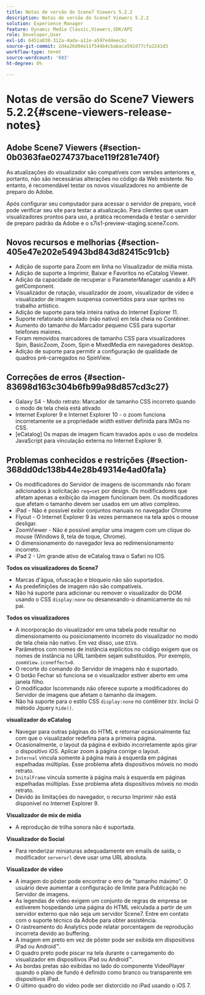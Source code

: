 ```yaml
---
title: Notas de versão do Scene7 Viewers 5.2.2
description: Notas de versão do Scene7 Viewers 5.2.2
solution: Experience Manager
feature: Dynamic Media Classic,Viewers,SDK/API
role: Developer,User
exl-id: 6451a838-312a-4ada-a11e-a597ed4eecbc
source-git-commit: 2d4a26d04e11f544b4cbabaca592d77cfa2241d3
workflow-type: tm+mt
source-wordcount: '683'
ht-degree: 0%

---
```


# Notas de versão do Scene7 Viewers 5.2.2{#scene-viewers-release-notes}

## Adobe Scene7 Viewers {#section-0b0363fae0274737bace119f281e740f}

As atualizações do visualizador são compatíveis com versões anteriores e, portanto, não são necessárias alterações no código da Web existente. No entanto, é recomendável testar os novos visualizadores no ambiente de preparo do Adobe.

Após configurar seu computador para acessar o servidor de preparo, você pode verificar seu site para testar a atualização. Para clientes que usam visualizadores prontos para uso, a prática recomendada é testar o servidor de preparo padrão da Adobe e o s7is1-preview-staging.scene7.com.

## Novos recursos e melhorias {#section-405e47e202e54943bd843d82415c91cb}

* Adição de suporte para Zoom em linha no Visualizador de mídia mista.
* Adição de suporte a Imprimir, Baixar e Favoritos no eCatalog Viewer.
* Adição da capacidade de recuperar o ParameterManager usando a API getComponent.
* Visualizador de rotação, visualizador de zoom, visualizador de vídeo e visualizador de imagem suspensa convertidos para usar sprites no trabalho artístico.
* Adição de suporte para tela inteira nativa do Internet Explorer 11.
* Suporte refatorado simulado (não nativo) em tela cheia no Contêiner.
* Aumento do tamanho do Marcador pequeno CSS para suportar telefones maiores.
* Foram removidos marcadores de tamanho CSS para visualizadores Spin, BasicZoom, Zoom, Spin e MixedMedia em navegadores desktop.
* Adição de suporte para permitir a configuração de qualidade de quadros pré-carregados no SpinView.

## Correções de erros {#section-83698d163c304b6fb99a98d857cd3c27}

* Galaxy S4 - Modo retrato: Marcador de tamanho CSS incorreto quando o modo de tela cheia está ativado
* Internet Explorer 9 e Internet Explorer 10 - o zoom funciona incorretamente se a propriedade width estiver definida para IMGs no CSS.
* [eCatalog] Os mapas de imagem ficam travados após o uso de modelos JavaScript para vinculação externa no Internet Explorer 9.

## Problemas conhecidos e restrições {#section-368dd0dc138b44e28b49314e4ad0fa1a}

* Os modificadores do Servidor de imagens de iscommands não foram adicionados à solicitação `req=set` por design. Os modificadores que afetam apenas a exibição da imagem funcionam bem. Os modificadores que afetam o tamanho devem ser usados em um ativo complexo.
* iPad - Não é possível exibir conjuntos manuais no navegador Chrome
* Flyout - O Internet Explorer 9 às vezes permanece na tela após o mouse desligar.
* ZoomViewer - Não é possível ampliar uma imagem com um clique do mouse (Windows 8, tela de toque, Chrome).
* O dimensionamento do navegador leva ao redimensionamento incorreto.
* iPad 2 - Um grande ativo de eCatalog trava o Safari no IOS.

**Todos os visualizadores do Scene7**

* Marcas d&#39;água, ofuscação e bloqueio não são suportados.
* As predefinições de imagem não são compatíveis.
* Não há suporte para adicionar ou remover o visualizador do DOM usando o CSS `display:none` ou desanexando-o dinamicamente do nó pai.

**Todos os visualizadores**

* A incorporação do visualizador em uma tabela pode resultar no dimensionamento ou posicionamento incorreto do visualizador no modo de tela cheia não nativo. Em vez disso, use `DIV`s.
* Parâmetros com nomes de instância explícitos no código exigem que os nomes de instância no URL também sejam substituídos. Por exemplo, `zoomView.iconeffect=0`.
* O recorte do comando do Servidor de imagens não é suportado.
* O botão Fechar só funciona se o visualizador estiver aberto em uma janela filho.
* O modificador Iscommands não oferece suporte a modificadores do Servidor de imagens que afetam o tamanho da imagem.
* Não há suporte para o estilo CSS `display:none` no contêiner `DIV`. Inclui O método Jquery `hide()`.

**visualizador do eCatalog**

* Navegar para outras páginas do HTML e retornar ocasionalmente faz com que o visualizador redefina para a primeira página.
* Ocasionalmente, o layout da página é exibido incorretamente após girar o dispositivo iOS. Aplicar zoom à página corrige o layout.
* `Internal` vincula somente à página mais à esquerda em páginas espelhadas múltiplas. Esse problema afeta dispositivos móveis no modo retrato.
* `InitalFrame` vincula somente à página mais à esquerda em páginas espelhadas múltiplas. Esse problema afeta dispositivos móveis no modo retrato.
* Devido às limitações do navegador, o recurso Imprimir não está disponível no Internet Explorer 9.

**Visualizador de mix de mídia**

* A reprodução de trilha sonora não é suportada.

**Visualizador do Social**

* Para renderizar miniaturas adequadamente em emails de saída, o modificador `serverurl` deve usar uma URL absoluta.

**Visualizador de vídeo**

* A imagem do pôster pode encontrar o erro de &quot;tamanho máximo&quot;. O usuário deve aumentar a configuração de limite para Publicação no Servidor de imagens.
* As legendas de vídeo exigem um conjunto de regras de empresa se estiverem hospedando uma página do HTML veiculada a partir de um servidor externo que não seja um servidor Scene7. Entre em contato com o suporte técnico da Adobe para obter assistência.
* O rastreamento do Analytics pode relatar porcentagem de reprodução incorreta devido ao buffering.
* A imagem em preto em vez de pôster pode ser exibida em dispositivos iPad ou Android™.
* O quadro preto pode piscar na tela durante o carregamento do visualizador em dispositivos iPad ou Android™.
* As bordas pretas são exibidas no lado do componente VideoPlayer quando o plano de fundo é definido como branco ou transparente em dispositivos iPad.
* O último quadro do vídeo pode ser distorcido no iPad usando o iOS 7.
